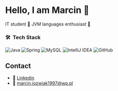 # Hello, I am Marcin 👋

<!--
**10marianosikJoz/10marianosikJoz** is a ✨ _special_ ✨ repository because its `README.md` (this file) appears on your GitHub profile.
- :small_blue_diamond:
Here are some ideas to get you started:


- 🔭 I’m currently working on ...
- 🌱 I’m currently learning ...
- 👯 I’m looking to collaborate on ...
- 🤔 I’m looking for help with ...
- 💬 Ask me about ...
- 📫 How to reach me: ...
- 😄 Pronouns: ...
- ⚡ Fun fact: ...
-->
IT student 🔹 JVM languages enthusiast 🔹
### 🛠 &nbsp;Tech Stack
 ![Java](https://img.shields.io/badge/java-%23ED8B00.svg?style=for-the-badge&logo=java&logoColor=white) ![Spring](https://img.shields.io/badge/spring-%236DB33F.svg?style=for-the-badge&logo=spring&logoColor=white)  ![MySQL](https://img.shields.io/badge/mysql-%2300f.svg?style=for-the-badge&logo=mysql&logoColor=white) ![IntelliJ IDEA](https://img.shields.io/badge/IntelliJIDEA-000000.svg?style=for-the-badge&logo=intellij-idea&logoColor=white)  ![GitHub](https://img.shields.io/badge/github-%23121011.svg?style=for-the-badge&logo=github&logoColor=white)
 
 ## Contact 
 - :email: [Linkedin](https://www.linkedin.com/in/marcin-jóźwiak-7a5650203/)
 - :email: marcin.jozwiak1997@wp.pl
